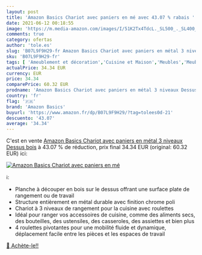 ```yaml
---
layout: post
title: 'Amazon Basics Chariot avec paniers en mé avec 43.07 % rabais '
date: 2021-06-12 00:18:55
image: 'https://m.media-amazon.com/images/I/51K2Tx4TdcL._SL500_._SL400_.jpg'
comments: true
category: ofertas
author: 'tole.es'
slug: 'B07L9F9H29-fr Amazon Basics Chariot avec paniers en métal 3 niveaux...'
sku: 'B07L9F9H29-fr'
tags: [ 'Ameublement et décoration','Cuisine et Maison','Meubles','Meubles de cuisine','Tables roulantes','amazon basics', ]
actualPrice: 34.34 EUR
currency: EUR
price: 34.34
comparePrice: 60.32 EUR
prodname: 'Amazon Basics Chariot avec paniers en métal 3 niveaux Dessus bois'
country: 'fr'
flag: '🇫🇷'
brand: 'Amazon Basics'
buyurl: 'https://www.amazon.fr/dp/B07L9F9H29/?tag=tolees0d-21'
descuento: '43.07'
average: '34.34'
---
```


C'est en vente [Amazon Basics Chariot avec paniers en métal 3 niveaux Dessus bois](https://www.amazon.fr/dp/B07L9F9H29/?tag=tolees0d-21)  à  43.07 % de réduction, prix final  34.34 EUR (original: 60.32 EUR) ici:

[![Amazon Basics Chariot avec paniers en mé](https://m.media-amazon.com/images/I/51K2Tx4TdcL._SL500_._SL400_.jpg)](https://www.amazon.fr/dp/B07L9F9H29/?tag=tolees0d-21)

ℹ️:

- Planche à découper en bois sur le dessus offrant une surface plate de rangement ou de travail
- Structure entièrement en métal durable avec finition chrome poli
- Chariot à 3 niveaux de rangement pour la cuisine avec roulettes
- Idéal pour ranger vos accessoires de cuisine, comme des aliments secs, des bouteilles, des ustensiles, des casseroles, des assiettes et bien plus
- 4 roulettes pivotantes pour une mobilité fluide et dynamique, déplacement facile entre les pièces et les espaces de travail

[🛒 Achète-le!!](https://www.amazon.fr/dp/B07L9F9H29/?tag=tolees0d-21)

